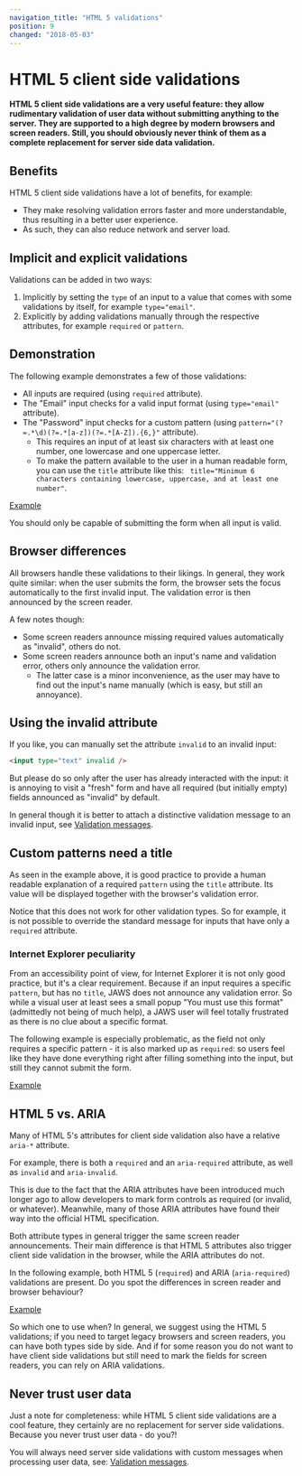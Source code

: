 ```yaml
---
navigation_title: "HTML 5 validations"
position: 9
changed: "2018-05-03"
---
```


# HTML 5 client side validations

**HTML 5 client side validations are a very useful feature: they allow rudimentary validation of user data without submitting anything to the server. They are supported to a high degree by modern browsers and screen readers. Still, you should obviously never think of them as a complete replacement for server side data validation.**

## Benefits

HTML 5 client side validations have a lot of benefits, for example:

- They make resolving validation errors faster and more understandable, thus resulting in a better user experience.
- As such, they can also reduce network and server load.

## Implicit and explicit validations

Validations can be added in two ways:

1. Implicitly by setting the `type` of an input to a value that comes with some validations by itself, for example `type="email"`.
2. Explicitly by adding validations manually through the respective attributes, for example `required` or `pattern`.

## Demonstration

The following example demonstrates a few of those validations:

- All inputs are required (using `required` attribute).
- The "Email" input checks for a valid input format (using `type="email"` attribute).
- The "Password" input checks for a custom pattern (using `pattern="(?=.*\d)(?=.*[a-z])(?=.*[A-Z]).{6,}"` attribute).
    - This requires an input of at least six characters with at least one number, one lowercase and one uppercase letter.
    - To make the pattern available to the user in a human readable form, you can use the `title` attribute like this: ` title="Minimum 6 characters containing lowercase, uppercase, and at least one number"`.

[Example](_examples/html-5-client-side-validations)

You should only be capable of submitting the form when all input is valid.

## Browser differences

All browsers handle these validations to their likings. In general, they work quite similar: when the user submits the form, the browser sets the focus automatically to the first invalid input. The validation error is then announced by the screen reader.

A few notes though:

- Some screen readers announce missing required values automatically as "invalid", others do not.
- Some screen readers announce both an input's name and validation error, others only announce the validation error.
    - The latter case is a minor inconvenience, as the user may have to find out the input's name manually (which is easy, but still an annoyance).

## Using the invalid attribute

If you like, you can manually set the attribute `invalid` to an invalid input:

```html
<input type="text" invalid />
```

But please do so only after the user has already interacted with the input: it is annoying to visit a "fresh" form and have all required (but initially empty) fields announced as "invalid" by default.

In general though it is better to attach a distinctive validation message to an invalid input, see [Validation messages](/examples/forms/validation-messages).

## Custom patterns need a title

As seen in the example above, it is good practice to provide a human readable explanation of a required `pattern` using the `title` attribute. Its value will be displayed together with the browser's validation error.

Notice that this does not work for other validation types. So for example, it is not possible to override the standard message for inputs that have only a `required` attribute.

### Internet Explorer peculiarity

From an accessibility point of view, for Internet Explorer it is not only good practice, but it's a clear requirement. Because if an input requires a specific `pattern`, but has no `title`, JAWS does not announce any validation error. So while a visual user at least sees a small popup "You must use this format" (admittedly not being of much help), a JAWS user will feel totally frustrated as there is no clue about a specific format.

The following example is especially problematic, as the field not only requires a specific pattern - it is also marked up as `required`: so users feel like they have done everything right after filling something into the input, but still they cannot submit the form.

[Example](_examples/html-5-client-side-validations-with-untitled-pattern)

## HTML 5 vs. ARIA

Many of HTML 5's attributes for client side validation also have a relative `aria-*` attribute.

For example, there is both a `required` and an `aria-required` attribute, as well as `invalid` and `aria-invalid`.

This is due to the fact that the ARIA attributes have been introduced much longer ago to allow developers to mark form controls as required (or invalid, or whatever). Meanwhile, many of those ARIA attributes have found their way into the official HTML specification.

Both attribute types in general trigger the same screen reader announcements. Their main difference is that HTML 5 attributes also trigger client side validation in the browser, while the ARIA attributes do not.

In the following example, both HTML 5 (`required`) and ARIA (`aria-required`) validations are present. Do you spot the differences in screen reader and browser behaviour?

[Example](_examples/required-inputs-with-html-5-and-aria)

So which one to use when? In general, we suggest using the HTML 5 validations; if you need to target legacy browsers and screen readers, you can have both types side by side. And if for some reason you do not want to have client side validations but still need to mark the fields for screen readers, you can rely on ARIA validations.

## Never trust user data

Just a note for completeness: while HTML 5 client side validations are a cool feature, they certainly are no replacement for server side validations. Because you never trust user data - do you?!

You will always need server side validations with custom messages when processing user data, see: [Validation messages](/examples/forms/validation-messages).